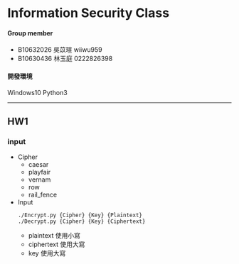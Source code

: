 # Information Security Class
#### Group member
- B10632026 吳苡瑄 wiiwu959
- B10630436 林玉庭 0222826398

#### 開發環境
Windows10 Python3
___
## HW1
### input
- Cipher
	- caesar
	- playfair
	- vernam
	- row
	- rail_fence
- Input	
	```
	./Encrypt.py {Cipher} {Key} {Plaintext}
	./Decrypt.py {Cipher} {Key} {Ciphertext}
	```
	- plaintext 使用小寫
	- ciphertext 使用大寫
	- key 使用大寫

